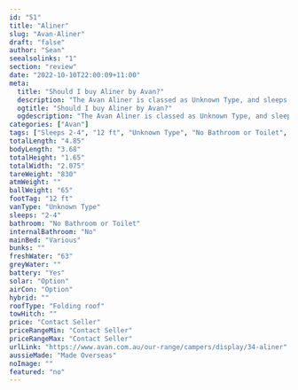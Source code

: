 ```yaml
---
id: "51"
title: "Aliner"
slug: "Avan-Aliner"
draft: "false"
author: "Sean"
seealsolinks: "1"
section: "review"
date: "2022-10-10T22:00:09+11:00"
meta:
  title: "Should I buy Aliner by Avan?"
  description: "The Avan Aliner is classed as Unknown Type, and sleeps 2-4 people. It is Made Overseas and comes in at 12 ft. It generally has No Bathroom or Toilet."
  ogtitle: "Should I buy Aliner by Avan?"
  ogdescription: "The Avan Aliner is classed as Unknown Type, and sleeps 2-4 people. It is Made Overseas and comes in at 12 ft. It generally has No Bathroom or Toilet."
categories: ["Avan"]
tags: ["Sleeps 2-4", "12 ft", "Unknown Type", "No Bathroom or Toilet", "Folding roof", "Price Unknown"]
totalLength: "4.85"
bodyLength: "3.68"
totalHeight: "1.65"
totalWidth: "2.075"
tareWeight: "830"
atmWeight: ""
ballWeight: "65"
footTag: "12 ft"
vanType: "Unknown Type"
sleeps: "2-4"
bathroom: "No Bathroom or Toilet"
internalBathroom: "No"
mainBed: "Various"
bunks: ""
freshWater: "63"
greyWater: ""
battery: "Yes"
solar: "Option"
airCon: "Option"
hybrid: ""
roofType: "Folding roof"
towHitch: ""
price: "Contact Seller"
priceRangeMin: "Contact Seller"
priceRangeMax: "Contact Seller"
urlLink: "https://www.avan.com.au/our-range/campers/display/34-aliner"
aussieMade: "Made Overseas"
noImage: ""
featured: "no"
---
```

